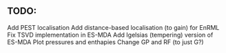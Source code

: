 ## TODO:
Add PEST localisation
Add distance-based localisation (to gain) for EnRML
Fix TSVD implementation in ES-MDA
Add Igelsias (tempering) version of ES-MDA
Plot pressures and enthapies
Change GP and RF (to just G?)